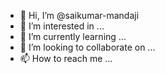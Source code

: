 - 👋 Hi, I’m @saikumar-mandaji
- 👀 I’m interested in ...
- 🌱 I’m currently learning ...
- 💞️ I’m looking to collaborate on ...
- 📫 How to reach me ...

<!---
saikumar-mandaji/saikumar-mandaji is a ✨ special ✨ repository because its `README.md` (this file) appears on your GitHub profile.
You can click the Preview link to take a look at your changes.
--->
